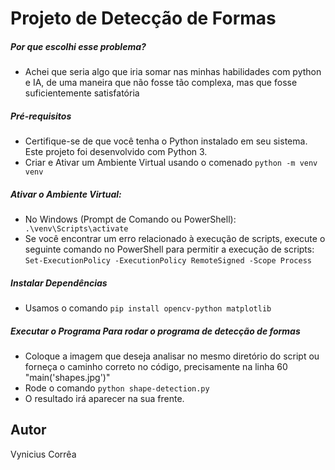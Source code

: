 # Projeto de Detecção de Formas

##### Por que escolhi esse problema?
- Achei que seria algo que iria somar nas minhas habilidades com python e IA, de uma maneira que não fosse tão complexa, mas que fosse suficientemente satisfatória

##### Pré-requisitos
- Certifique-se de que você tenha o Python instalado em seu sistema. Este projeto foi desenvolvido com Python 3.
- Criar e Ativar um Ambiente Virtual usando o comenado `python -m venv venv`

##### Ativar o Ambiente Virtual:
- No Windows (Prompt de Comando ou PowerShell): ` .\venv\Scripts\activate`
- Se você encontrar um erro relacionado à execução de scripts, execute o seguinte comando no PowerShell para permitir a execução de scripts:  `Set-ExecutionPolicy -ExecutionPolicy RemoteSigned -Scope Process`

##### Instalar Dependências 
- Usamos o comando `pip install opencv-python matplotlib`

##### Executar o Programa Para rodar o programa de detecção de formas
- Coloque a imagem que deseja analisar no mesmo diretório do script ou forneça o caminho correto no código, precisamente na linha 60 "main('shapes.jpg')"
- Rode o comando `python shape-detection.py`
- O resultado irá aparecer na sua frente.

## Autor 
Vynicius Corrêa